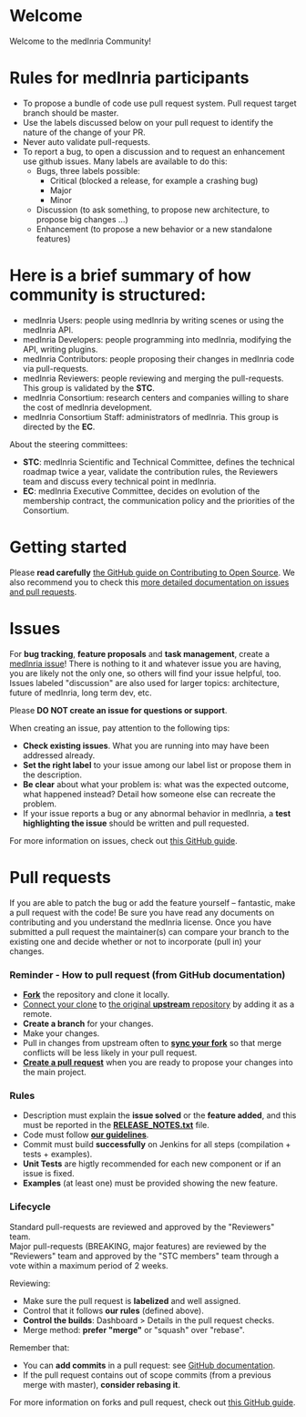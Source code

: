 # Welcome

Welcome to the medInria Community! 

# Rules for medInria participants
- To propose a bundle of code use pull request system. Pull request target branch should be master.
- Use the labels discussed below on your pull request to identify the nature of the change of your PR.
- Never auto validate pull-requests.
- To report a bug, to open a discussion and to request an enhancement use github issues. Many labels are available to do this:
	- Bugs, three labels possible:
		- Critical (blocked a release, for example a crashing bug)
		- Major
		- Minor
	- Discussion (to ask something, to propose new architecture, to propose big changes …)
	- Enhancement (to propose a new behavior or a new standalone features)
	
# Here is a brief summary of how community is structured:
- medInria Users:            people using medInria by writing scenes or using the medInria API.
- medInria Developers:       people programming into medInria, modifying the API, writing plugins.
- medInria Contributors:     people proposing their changes in medInria code via pull-requests.
- medInria Reviewers:        people reviewing and merging the pull-requests. This group is validated by the **STC**.
- medInria Consortium:       research centers and companies willing to share the cost of medInria development.
- medInria Consortium Staff: administrators of medInria. This group is directed by the **EC**.

About the steering committees:
- **STC**: medInria Scientific and Technical Committee, defines the technical roadmap twice a year, validate the contribution rules, the Reviewers team and discuss every technical point in medInria.
- **EC**: medInria Executive Committee, decides on evolution of the membership contract, the communication policy and the priorities of the Consortium.


# Getting started

Please **read carefully** [the GitHub guide on Contributing to Open Source](https://guides.github.com/activities/contributing-to-open-source/). We also recommend you to check this [more detailed documentation on issues and pull requests](https://help.github.com/categories/collaborating-with-issues-and-pull-requests/).

# Issues

For **bug tracking**, **feature proposals** and **task management**, create a [medInria issue](https://github.com/medInria/medInria-public/issues)! There is nothing to it and whatever issue you are having, you are likely not the only one, so others will find your issue helpful, too. Issues labeled "discussion" are also used for larger topics: architecture, future of medInria, long term dev, etc.

Please **DO NOT create an issue for questions or support**.

When creating an issue, pay attention to the following tips:

- **Check existing issues**. What you are running into may have been addressed already.
- **Set the right label** to your issue among our label list or propose them in the description.
- **Be clear** about what your problem is: what was the expected outcome, what happened instead? Detail how someone else can recreate the problem.
- If your issue reports a bug or any abnormal behavior in medInria, a **test highlighting the issue** should be written and pull requested.

For more information on issues, check out [this GitHub guide](https://guides.github.com/features/issues/).  


# Pull requests

If you are able to patch the bug or add the feature yourself – fantastic, make a pull request with the code! Be sure you have read any documents on contributing and you understand the medInria license. Once you have submitted a pull request the maintainer(s) can compare your branch to the existing one and decide whether or not to incorporate (pull in) your changes.

### Reminder - How to pull request (from GitHub documentation)

- **[Fork](http://guides.github.com/activities/forking/)** the repository and clone it locally.
- [Connect your clone](https://help.github.com/articles/configuring-a-remote-for-a-fork/) to [the original **upstream** repository](https://github.com/medInria-framework/medInria/) by adding it as a remote.
- **Create a branch** for your changes.
- Make your changes.
- Pull in changes from upstream often to [**sync your fork**](https://help.github.com/articles/syncing-a-fork/) so that merge conflicts will be less likely in your pull request.
- [**Create a pull request**](https://help.github.com/articles/creating-a-pull-request-from-a-fork/) when you are ready to propose your changes into the main project.

### Rules

- Description must explain the **issue solved** or the **feature added**, and this must be reported in the **[RELEASE_NOTES.txt](https://github.com/medInria/medInria-public/blob/master/RELEASE_NOTES.txt)** file.
- Code must follow **[our guidelines](https://github.com/medInria/medInria-public/blob/master/GUIDELINES.md)**.
- Commit must build **successfully** on Jenkins for all steps (compilation + tests + examples).
- **Unit Tests** are higtly recommended for each new component or if an issue is fixed.
- **Examples** (at least one) must be provided showing the new feature.

### Lifecycle

Standard pull-requests are reviewed and approved by the "Reviewers" team.  
Major pull-requests (BREAKING, major features) are reviewed by the "Reviewers" team and approved by the "STC members" team through a vote within a maximum period of 2 weeks.

Reviewing:

- Make sure the pull request is **labelized** and well assigned.
- Control that it follows **our rules** (defined above).
- **Control the builds**: Dashboard > Details in the pull request checks.
- Merge method: **prefer "merge"** or "squash" over "rebase".

Remember that:

- You can **add commits** in a pull request: see [GitHub documentation](https://help.github.com/articles/committing-changes-to-a-pull-request-branch-created-from-a-fork/).
- If the pull request contains out of scope commits (from a previous merge with master), **consider rebasing it**.

For more information on forks and pull request, check out [this GitHub guide](https://guides.github.com/activities/forking/).
